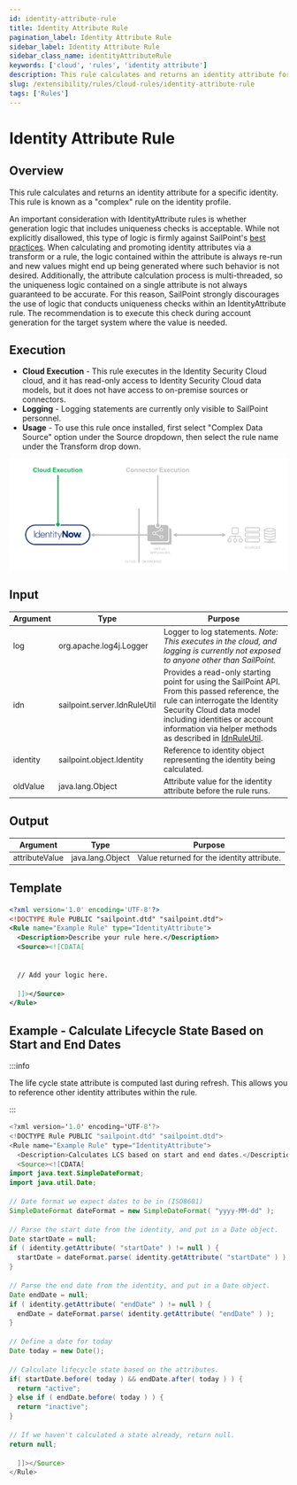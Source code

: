 ```yaml
---
id: identity-attribute-rule
title: Identity Attribute Rule
pagination_label: Identity Attribute Rule
sidebar_label: Identity Attribute Rule
sidebar_class_name: identityAttributeRule
keywords: ['cloud', 'rules', 'identity attribute']
description: This rule calculates and returns an identity attribute for a specific identity.
slug: /extensibility/rules/cloud-rules/identity-attribute-rule
tags: ['Rules']
---
```


# Identity Attribute Rule

## Overview

This rule calculates and returns an identity attribute for a specific identity. This rule is known as a "complex" rule on the identity profile.

An important consideration with IdentityAttribute rules is whether generation logic that includes uniqueness checks is acceptable. While not explicitly disallowed, this type of logic is firmly against SailPoint's [best practices](https://community.sailpoint.com/t5/IdentityNow-Articles/Best-Practices-Generating-Usernames-in-IdentityNow/ta-p/153749). When calculating and promoting identity attributes via a transform or a rule, the logic contained within the attribute is always re-run and new values might end up being generated where such behavior is not desired. Additionally, the attribute calculation process is multi-threaded, so the uniqueness logic contained on a single attribute is not always guaranteed to be accurate. For this reason, SailPoint strongly discourages the use of logic that conducts uniqueness checks within an IdentityAttribute rule. The recommendation is to execute this check during account generation for the target system where the value is needed.

## Execution

- **Cloud Execution** - This rule executes in the Identity Security Cloud cloud, and it has read-only access to Identity Security Cloud data models, but it does not have access to on-premise sources or connectors.
- **Logging** - Logging statements are currently only visible to SailPoint personnel.
- **Usage** - To use this rule once installed, first select "Complex Data Source" option under the Source dropdown, then select the rule name under the Transform drop down.

![Rule Execution](../img/cloud_execution.png)

## Input

| Argument | Type | Purpose |
| --- | --- | --- |
| log | org.apache.log4j.Logger | Logger to log statements. _Note: This executes in the cloud, and logging is currently not exposed to anyone other than SailPoint._ |
| idn | sailpoint.server.IdnRuleUtil | Provides a read-only starting point for using the SailPoint API. From this passed reference, the rule can interrogate the Identity Security Cloud data model including identities or account information via helper methods as described in [IdnRuleUtil](../idn_rule_utility.md). |
| identity | sailpoint.object.Identity | Reference to identity object representing the identity being calculated. |
| oldValue | java.lang.Object | Attribute value for the identity attribute before the rule runs. |

## Output

| Argument | Type | Purpose |
| --- | --- | --- |
| attributeValue | java.lang.Object | Value returned for the identity attribute. |

## Template

```xml
<?xml version='1.0' encoding='UTF-8'?>
<!DOCTYPE Rule PUBLIC "sailpoint.dtd" "sailpoint.dtd">
<Rule name="Example Rule" type="IdentityAttribute">
  <Description>Describe your rule here.</Description>
  <Source><![CDATA[


  // Add your logic here.

  ]]></Source>
</Rule>
```

## Example - Calculate Lifecycle State Based on Start and End Dates

:::info

The life cycle state attribute is computed last during refresh. This allows you to reference other identity attributes within the rule.

:::

```java
<?xml version='1.0' encoding='UTF-8'?>
<!DOCTYPE Rule PUBLIC "sailpoint.dtd" "sailpoint.dtd">
<Rule name="Example Rule" type="IdentityAttribute">
  <Description>Calculates LCS based on start and end dates.</Description>
  <Source><![CDATA[
import java.text.SimpleDateFormat;
import java.util.Date;

// Date format we expect dates to be in (ISO8601)
SimpleDateFormat dateFormat = new SimpleDateFormat( "yyyy-MM-dd" );

// Parse the start date from the identity, and put in a Date object.
Date startDate = null;
if ( identity.getAttribute( "startDate" ) != null ) {
  startDate = dateFormat.parse( identity.getAttribute( "startDate" ) );
}

// Parse the end date from the identity, and put in a Date object.
Date endDate = null;
if ( identity.getAttribute( "endDate" ) != null ) {
  endDate = dateFormat.parse( identity.getAttribute( "endDate" ) );
}

// Define a date for today
Date today = new Date();

// Calculate lifecycle state based on the attributes.
if( startDate.before( today ) && endDate.after( today ) ) {
  return "active";
} else if ( endDate.before( today ) ) {
  return "inactive";
}

// If we haven't calculated a state already, return null.
return null;

  ]]></Source>
</Rule>
```
